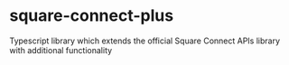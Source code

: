 # square-connect-plus
Typescript library which extends the official Square Connect APIs library with additional functionality
